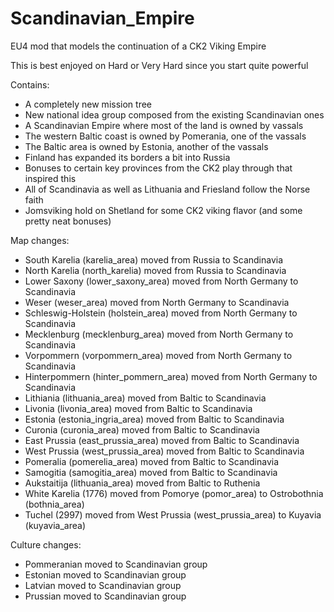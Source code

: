 # Scandinavian_Empire
EU4 mod that models the continuation of a CK2 Viking Empire

This is best enjoyed on Hard or Very Hard since you start quite powerful

Contains:
- A completely new mission tree
- New national idea group composed from the existing Scandinavian ones
- A Scandinavian Empire where most of the land is owned by vassals
- The western Baltic coast is owned by Pomerania, one of the vassals
- The Baltic area is owned by Estonia, another of the vassals
- Finland has expanded its borders a bit into Russia
- Bonuses to certain key provinces from the CK2 play through that inspired this
- All of Scandinavia as well as Lithuania and Friesland follow the Norse faith
- Jomsviking hold on Shetland for some CK2 viking flavor (and some pretty neat bonuses)

Map changes:
- South Karelia (karelia_area) moved from Russia to Scandinavia
- North Karelia (north_karelia) moved from Russia to Scandinavia
- Lower Saxony (lower_saxony_area) moved from North Germany to Scandinavia
- Weser (weser_area) moved from North Germany to Scandinavia
- Schleswig-Holstein (holstein_area) moved from North Germany to Scandinavia
- Mecklenburg (mecklenburg_area) moved from North Germany to Scandinavia
- Vorpommern (vorpommern_area) moved from North Germany to Scandinavia
- Hinterpommern (hinter_pommern_area) moved from North Germany to Scandinavia
- Lithiania (lithuania_area) moved from Baltic to Scandinavia
- Livonia (livonia_area) moved from Baltic to Scandinavia
- Estonia (estonia_ingria_area) moved from Baltic to Scandinavia
- Curonia (curonia_area) moved from Baltic to Scandinavia
- East Prussia (east_prussia_area) moved from Baltic to Scandinavia
- West Prussia (west_prussia_area) moved from Baltic to Scandinavia
- Pomeralia (pomerelia_area) moved from Baltic to Scandinavia
- Samogitia (samogitia_area) moved from Baltic to Scandinavia
- Aukstaitija (lithuania_area) moved from Baltic to Ruthenia
- White Karelia (1776) moved from Pomorye (pomor_area) to Ostrobothnia (bothnia_area)
- Tuchel (2997) moved from West Prussia (west_prussia_area) to Kuyavia (kuyavia_area)

Culture changes:
- Pommeranian moved to Scandinavian group
- Estonian moved to Scandinavian group
- Latvian moved to Scandinavian group
- Prussian moved to Scandinavian group
